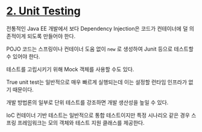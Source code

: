 # [2. Unit Testing](https://docs.spring.io/spring-framework/docs/current/reference/html/testing.html#unit-testing)

전통적인 Java EE 개발에서 보다 Dependency Injection은 코드가 컨테이너에 덜 의존적이게 되도록 만들어야 한다.

POJO 코드는 스프링이나 컨테이너 도움 없이 `new` 로 생성하여 Junit 등으로 테스트할 수 있어야 한다.

테스트를 고립시키기 위해 Mock 객체를 사용할 수도 있다.

True unit test는 일반적으로 매우 빠르게 실행되는데 이는 설정할 런타임 인프라가 없기 때문이다.

개발 방법론의 일부로 단위 테스트를 강조하면 개발 생산성을 높일 수 있다.

IoC 컨테이너 기반 테스트는 일반적으로 통합 테스트이지만 특정 시나리오 같은 경우 스프링 프레임워크는 모의 객체와 테스트 지원 클래스를 제공한다.
